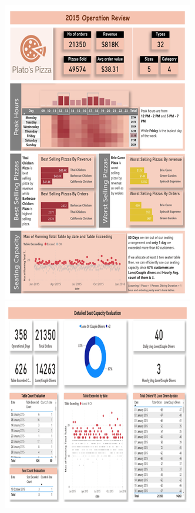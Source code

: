 

<!--![Main Report](Images/Plato's%20Pizza%20Sales_page-0001.jpg)-->
<img src= "Images/Plato's%20Pizza%20Sales_page-0001.jpg" width="600" height="800">
<img src= "Images/Plato's%20Pizza%20Sales_page-0002.jpg" width="1000" height="563">


